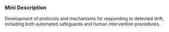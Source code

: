 ### Mini Description

Development of protocols and mechanisms for responding to detected drift, including both automated safeguards and human intervention procedures.

